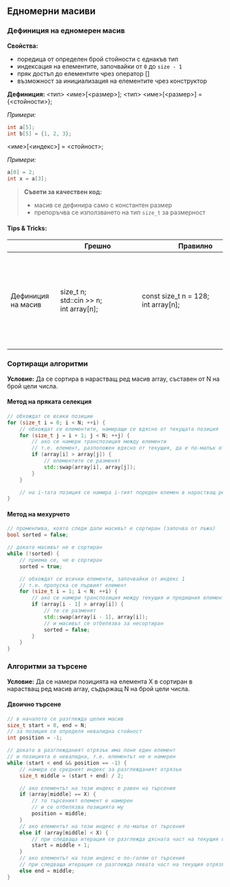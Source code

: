 ## Едномерни масиви

### Дефиниция на едномерен масив
**Свойства:**
- поредица от определен брой стойности с еднакъв тип 
- индексация на елементите, започвайки от `0` до `size - 1`
- пряк достъп до елементите чрез оператор []
- възможност за инициализация на елементите чрез конструктор

**Дефиниция:**
<тип> <име>[<размер>];
<тип> <име>[<размер>] = {<стойности>};

*Примери:* 
```c++
int a[5];
int b[5] = {1, 2, 3};
```

<име>[<индекс>] = <стойност>;

*Примери:* 
```c++
a[0] = 2;
int x = a[3];
```

>  **Съвети за качествен код:**
> - масив се дефинира само с константен размер
> - препоръчва се използването на тип `size_t` за размерност

#### Tips & Tricks:
| <div style="width:100px" />           |  <div style="width:175px" /> Грешно     |  <div style="width:250px" />  Правилно | Защо?       |
| --------- | ----------- | --------- | ----------- |
| Дефиниция на масив                     | size_t n; <br> std::cin >> n; <br> int array[n]; | const size_t n = 128; <br> int array[n]; | Макар повечето съвременни компилатори да се справят с неконстантна инициализация, това е недобре дефинирано поведение и не се препоръчва. 

### Сортиращи алгоритми

**Условие:** Да се сортира в нарастващ ред масив array, съставен от N на брой цели числа.

#### Метод на пряката селекция

```c++
// обхождат се всики позиции
for (size_t i = 0; i < N; ++i) {
    // обхождат се елементите, намиращи се вдясно от текущата позиция
    for (size_t j = i + 1; j < N; ++j) {
        // ако се намери транспозиция между елементи
        // т.е. елемент, разположен вдясно от текущия, да е по-малък от него
        if (array[i] > array[j]) {
            // елементите се разменят
            std::swap(array[i], array[j]);
        }
    }

    // на i-тата позиция се намира i-тият пореден елемен в нарастващ ред
}
```

#### Метод на мехурчето
```c++
// променлива, която следи дали масивът е сортиран (започва от лъжа)
bool sorted = false;

// докато масивът не е сортиран
while (!sorted) {
    // приема се, че е сортиран
    sorted = true;

    // обхождат се всички елементи, започвайки от индекс 1
    // т.е. пропуска се първият елемент
    for (size_t i = 1; i < N; ++i) {
        // ако се намери транспозиция между текущия и предишния елемент
        if (array[i - 1] > array[i]) {
            // те се разменят
            std::swap(array[i - 1], array[i]);
            // и масивът се отбелязва за несортиран
            sorted = false;
        }
    }
}
```

### Алгоритми за търсене

**Условие:** Да се намери позицията на елемента X в сортиран в нарастващ ред масив array, съдържащ N на брой цели числа.

#### Двоично търсене

```c++
// в началото се разглежда целия масив
size_t start = 0, end = N;
// за позиция се определя невалидна стойност 
int position = -1;

// докато в разглежданият отрязък има поне един елемент
// и позицията е невалидна, т.е. елементът не е намерен
while (start < end && position == -1) {
    // намира се средният индекс за разглежданият отрязък
    size_t middle = (start + end) / 2;

    // ако елементът на този индекс е равен на търсения
    if (array[middle] == X) {
        // то търсеният елемент е намерен
        // и се отбелязва позицията му
        position = middle;
    }
    // ако елементът на този индекс е по-малък от търсения
    else if (array[middle] < X) {
        // при следваща итерация се разглежда дясната част на текущия отрязък
        start = middle + 1;
    } 
    // ако елементът на този индекс е по-голям от търсения
    // при следваща итерация се разглежда лявата част на текущия отрязък
    else end = middle;
}
```
